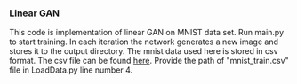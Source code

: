 ### Linear GAN

This code is implementation of linear GAN on MNIST data set. 
Run main.py to start training. In each iteration the network generates a new image and stores it to the output directory. The mnist data used here is stored in csv format. The csv file can be found [here](https://drive.google.com/drive/folders/1PTxNWxbhzCmfptxeIFO9kqf-uF8ienW1?usp=sharing). Provide the path of "mnist_train.csv" file in LoadData.py line number 4.
